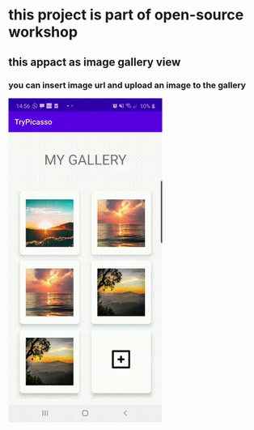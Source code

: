 # this project is part of open-source workshop
## this appact as image gallery view
### you can insert image url and upload an image to the gallery
![alt text](screen_record.gif)
